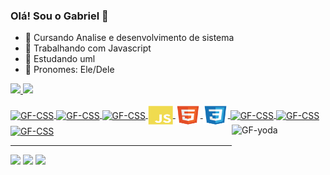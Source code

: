### Olá! Sou o Gabriel 👋

- 🔭 Cursando Analise e desenvolvimento de sistema
- 🌱 Trabalhando com Javascript
- 👯 Estudando uml
- 🤔 Pronomes: Ele/Dele

<div>
  <a href="https://github.com/Gabriel-Florenino">
  <img height="130em" src="https://github-readme-stats.vercel.app/api?username=Gabriel-Florenino&show_icons=true&theme=dark&include_all_commits=true&count_private=true"/>
  <img height="130em" src="https://github-readme-stats.vercel.app/api/top-langs/?username=Gabriel-Florenino&layout=compact&langs_count=16&theme=dark"/>
</div>
<div style="display: inline_block"><br>
  <img align="center" alt="GF-CSS" height="30" width="40" src="https://cdn.jsdelivr.net/gh/devicons/devicon/icons/jquery/jquery-plain-wordmark.svg">   
  <img align="center" alt="GF-CSS" height="30" width="40" src="https://cdn.jsdelivr.net/gh/devicons/devicon/icons/uml/uml-original-wordmark.svg">   
  <img align="center" alt="GF-CSS" height="30" width="40" src="https://cdn.jsdelivr.net/gh/devicons/devicon/icons/canva/canva-original.svg">   
  <img align="center" alt="GF-Js" height="30" width="40" src="https://raw.githubusercontent.com/devicons/devicon/master/icons/javascript/javascript-plain.svg">
  <img align="center" alt="GF-HTML" height="30" width="40" src="https://raw.githubusercontent.com/devicons/devicon/master/icons/html5/html5-original.svg">
  <img align="center" alt="GF-CSS" height="30" width="40" src="https://raw.githubusercontent.com/devicons/devicon/master/icons/css3/css3-original.svg">
  <img align="center" alt="GF-CSS" height="30" width="40" src="https://cdn.jsdelivr.net/gh/devicons/devicon/icons/git/git-original.svg">
  <img align="center" alt="GF-CSS" height="30" width="40" src="https://cdn.jsdelivr.net/gh/devicons/devicon/icons/mysql/mysql-original.svg">
  <img align="center" alt="GF-CSS" height="30" width="40" src="https://cdn.jsdelivr.net/gh/devicons/devicon/icons/vscode/vscode-original.svg">       
  <img align="right" alt="GF-yoda" height="150" width="150"        src="https://media.discordapp.net/attachments/1008571229495623740/1078316761130217582/gabrielzinhooooooooo_boy_at_the_computer_cartoon_concentrated_247e4669-e839-4fcd-87c6-b8c1dc9b537e.png?width=431&height=431">
</div>

 --------------------------------------------------------------------------------------------------------
  
  <div> 
 
  <a href="https://www.instagram.com/gabriel_florentino_dev/" target="_blank"><img src="https://img.shields.io/badge/-Instagram-%23E4405F?style=for-the-badge&logo=instagram&logoColor=white" target="_blank"></a>
  <a href = "mailto:gabriel.g.c.florentino@gmail.com"><img src="https://img.shields.io/badge/-Gmail-%23333?style=for-the-badge&logo=gmail&logoColor=white" target="_blank"></a>
  <a href="https://www.linkedin.com/in/gabriel-florentino/" target="_blank"><img src="https://img.shields.io/badge/-LinkedIn-%230077B5?style=for-the-badge&logo=linkedin&logoColor=white" target="_blank"></a> 

</div>
